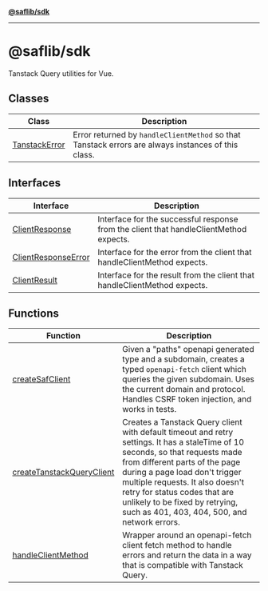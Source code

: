 [**@saflib/sdk**](../../index.md)

---

# @saflib/sdk

Tanstack Query utilities for Vue.

## Classes

| Class                                     | Description                                                                                        |
| ----------------------------------------- | -------------------------------------------------------------------------------------------------- |
| [TanstackError](classes/TanstackError.md) | Error returned by `handleClientMethod` so that Tanstack errors are always instances of this class. |

## Interfaces

| Interface                                                | Description                                                                            |
| -------------------------------------------------------- | -------------------------------------------------------------------------------------- |
| [ClientResponse](interfaces/ClientResponse.md)           | Interface for the successful response from the client that handleClientMethod expects. |
| [ClientResponseError](interfaces/ClientResponseError.md) | Interface for the error from the client that handleClientMethod expects.               |
| [ClientResult](interfaces/ClientResult.md)               | Interface for the result from the client that handleClientMethod expects.              |

## Functions

| Function                                                            | Description                                                                                                                                                                                                                                                                                                                                             |
| ------------------------------------------------------------------- | ------------------------------------------------------------------------------------------------------------------------------------------------------------------------------------------------------------------------------------------------------------------------------------------------------------------------------------------------------- |
| [createSafClient](functions/createSafClient.md)                     | Given a "paths" openapi generated type and a subdomain, creates a typed `openapi-fetch` client which queries the given subdomain. Uses the current domain and protocol. Handles CSRF token injection, and works in tests.                                                                                                                               |
| [createTanstackQueryClient](functions/createTanstackQueryClient.md) | Creates a Tanstack Query client with default timeout and retry settings. It has a staleTime of 10 seconds, so that requests made from different parts of the page during a page load don't trigger multiple requests. It also doesn't retry for status codes that are unlikely to be fixed by retrying, such as 401, 403, 404, 500, and network errors. |
| [handleClientMethod](functions/handleClientMethod.md)               | Wrapper around an openapi-fetch client fetch method to handle errors and return the data in a way that is compatible with Tanstack Query.                                                                                                                                                                                                               |
